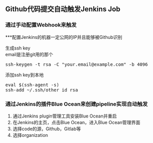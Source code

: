 ## Github代码提交自动触发Jenkins Job

### 通过手动配置Webhook来触发
***配置Jenkins的机器一定公网的IP并且能够被Github识别

生成ssh key<br/>
email是注册git用的那个<br/>
<pre>
ssh-keygen -t rsa -C "your.email@example.com" -b 4096
</pre>
添加ssh key到本地<br/>
<pre>
eval $(ssh-agent -s)
ssh-add ~/.ssh/other_id_rsa
</pre>


### 通过Jenkins的插件Blue Ocean来创建pipeline实现自动触发
1) 通过Jenkins plugin管理工具安装Blue Ocean并重启
2) 在Jenkins的主页，点击Blue Ocean，进入Blue Ocean管理界面
3) 选择code的源，Github，Gitlab等
4) 选择organization
